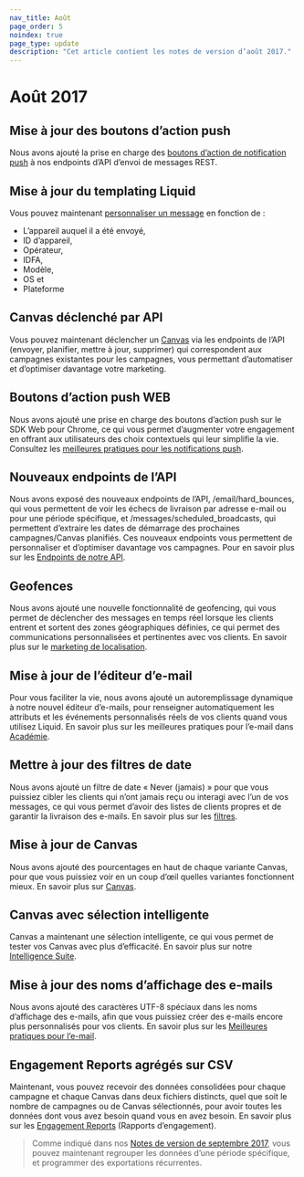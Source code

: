 ```yaml
---
nav_title: Août
page_order: 5
noindex: true
page_type: update
description: "Cet article contient les notes de version d’août 2017."
---
```


# Août 2017

## Mise à jour des boutons d’action push

Nous avons ajouté la prise en charge des [boutons d’action de notification push][70] à nos endpoints d’API d’envoi de messages REST.

## Mise à jour du templating Liquid

Vous pouvez maintenant [personnaliser un message][69] en fonction de :
- L’appareil auquel il a été envoyé,
- ID d’appareil,
- Opérateur,
- IDFA,
- Modèle,
- OS et
- Plateforme

## Canvas déclenché par API

Vous pouvez maintenant déclencher un [Canvas][68] via les endpoints de l’API (envoyer, planifier, mettre à jour, supprimer) qui correspondent aux campagnes existantes pour les campagnes, vous permettant d’automatiser et d’optimiser davantage votre marketing.

## Boutons d’action push WEB

Nous avons ajouté une prise en charge des boutons d’action push sur le SDK Web pour Chrome, ce qui vous permet d’augmenter votre engagement en offrant aux utilisateurs des choix contextuels qui leur simplifie la vie. Consultez les [meilleures pratiques pour les notifications push][66].

## Nouveaux endpoints de l’API

Nous avons exposé des nouveaux endpoints de l’API, /email/hard_bounces, qui vous permettent de voir les échecs de livraison par adresse e-mail ou pour une période spécifique, et /messages/scheduled_broadcasts, qui permettent d’extraire les dates de démarrage des prochaines campagnes/Canvas planifiés. Ces nouveaux endpoints vous permettent de personnaliser et d’optimiser davantage vos campagnes. Pour en savoir plus sur les [Endpoints de notre API][65].

## Geofences

Nous avons ajouté une nouvelle fonctionnalité de geofencing, qui vous permet de déclencher des messages en temps réel lorsque les clients entrent et sortent des zones géographiques définies, ce qui permet des communications personnalisées et pertinentes avec vos clients. En savoir plus sur le [marketing de localisation][64].

## Mise à jour de l’éditeur d’e-mail

Pour vous faciliter la vie, nous avons ajouté un autoremplissage dynamique à notre nouvel éditeur d’e-mails, pour renseigner automatiquement les attributs et les événements personnalisés réels de vos clients quand vous utilisez Liquid. En savoir plus sur les meilleures pratiques pour l’e-mail dans [Académie][63].

## Mettre à jour des filtres de date

Nous avons ajouté un filtre de date « Never (jamais) » pour que vous puissiez cibler les clients qui n’ont jamais reçu ou interagi avec l’un de vos messages, ce qui vous permet d’avoir des listes de clients propres et de garantir la livraison des e-mails. En savoir plus sur les [filtres][62].

## Mise à jour de Canvas

Nous avons ajouté des pourcentages en haut de chaque variante Canvas, pour que vous puissiez voir en un coup d’œil quelles variantes fonctionnent mieux. En savoir plus sur [Canvas][61].

## Canvas avec sélection intelligente

Canvas a maintenant une sélection intelligente, ce qui vous permet de tester vos Canvas avec plus d’efficacité. En savoir plus sur notre [Intelligence Suite][60].

## Mise à jour des noms d’affichage des e-mails

Nous avons ajouté des caractères UTF-8 spéciaux dans les noms d’affichage des e-mails, afin que vous puissiez créer des e-mails encore plus personnalisés pour vos clients. En savoir plus sur les [Meilleures pratiques pour l’e-mail][67].

## Engagement Reports agrégés sur CSV 

Maintenant, vous pouvez recevoir des données consolidées pour chaque campagne et chaque Canvas dans deux fichiers distincts, quel que soit le nombre de campagnes ou de Canvas sélectionnés, pour avoir toutes les données dont vous avez besoin quand vous en avez besoin. En savoir plus sur les [Engagement Reports][59] (Rapports d’engagement).

> Comme indiqué dans nos [Notes de version de septembre 2017]({{site.baseurl}}/help/release_notes/2017/august/#september-2017), vous pouvez maintenant regrouper les données d’une période spécifique, et programmer des exportations récurrentes.


[59]: {{site.baseurl}}/user_guide/data_and_analytics/engagement_reports/#creating-a-new-report
[60]: {{site.baseurl}}/user_guide/engagement_tools/canvas/create_a_canvas/create_a_canvas/
[61]: {{site.baseurl}}/user_guide/engagement_tools/canvas/create_a_canvas/create_a_canvas/
[62]: {{site.baseurl}}/user_guide/engagement_tools/segments/segmentation_filters/#segmentation-filters
[63]: {{site.baseurl}}/help/troubleshooting_guide/troubleshooting_guide/#email
[64]: {{site.baseurl}}/developer_guide/platform_integration_guides/android/advanced_use_cases/locations_and_geofences/
[65]: {{site.baseurl}}/developer_guide/rest_api/basics/#what-is-a-rest-api
[66]: {{site.baseurl}}/user_guide/message_building_by_channel/push/best_practices/
[67]: {{site.baseurl}}/help/troubleshooting_guide/troubleshooting_guide/#email
[68]: {{site.baseurl}}/user_guide/engagement_tools/canvas/create_a_canvas/create_a_canvas/
[69]: {{site.baseurl}}/user_guide/personalization_and_dynamic_content/personalized_messaging/#personalized-messaging
[70]: {{site.baseurl}}/user_guide/message_building_by_channel/push/push_action_buttons/#how-to-use-action-buttons
[98]:{{site.baseurl}}/user_guide/onboarding/platform_administrative_features/#authentication-rules
